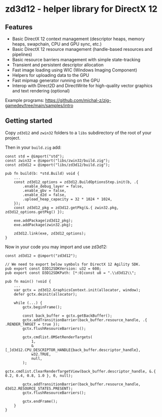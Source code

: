# zd3d12 - helper library for DirectX 12

## Features

* Basic DirectX 12 context management (descriptor heaps, memory heaps, swapchain, CPU and GPU sync, etc.)
* Basic DirectX 12 resource management (handle-based resources and pipelines)
* Basic resource barriers management with simple state-tracking
* Transient and persistent descriptor allocation
* Fast image loading using WIC (Windows Imaging Component)
* Helpers for uploading data to the GPU
* Fast mipmap generator running on the GPU
* Interop with Direct2D and DirectWrite for high-quality vector graphics and text rendering (optional)

Example programs: https://github.com/michal-z/zig-gamedev/tree/main/samples/intro

## Getting started

Copy `zd3d12` and `zwin32` folders to a `libs` subdirectory of the root of your project.

Then in your `build.zig` add:

```zig
const std = @import("std");
const zwin32 = @import("libs/zwin32/build.zig");
const zd3d12 = @import("libs/zd3d12/build.zig");

pub fn build(b: *std.Build) void {
    ...
    const zd3d12_options = zd3d12.BuildOptionsStep.init(b, .{
        .enable_debug_layer = false,
        .enable_gbv = false,
        .enable_d2d = false,
        .upload_heap_capacity = 32 * 1024 * 1024,
    });
    const zd3d12_pkg = zd3d12.getPkg(&.{ zwin32.pkg, zd3d12_options.getPkg() });

    exe.addPackage(zd3d12_pkg);
    exe.addPackage(zwin32.pkg);

    zd3d12.link(exe, zd3d12_options);
}
```

Now in your code you may import and use zd3d12:

```zig
const zd3d12 = @import("zd3d12");

// We need to export below symbols for DirectX 12 Agility SDK.
pub export const D3D12SDKVersion: u32 = 608;
pub export const D3D12SDKPath: [*:0]const u8 = ".\\d3d12\\";

pub fn main() !void {
    ...
    var gctx = zd3d12.GraphicsContext.init(allocator, window);
    defer gctx.deinit(allocator);

    while (...) {
        gctx.beginFrame();

        const back_buffer = gctx.getBackBuffer();
        gctx.addTransitionBarrier(back_buffer.resource_handle, .{ .RENDER_TARGET = true });
        gctx.flushResourceBarriers();

        gctx.cmdlist.OMSetRenderTargets(
            1,
            &[_]d3d12.CPU_DESCRIPTOR_HANDLE{back_buffer.descriptor_handle},
            w32.TRUE,
            null,
        );
        gctx.cmdlist.ClearRenderTargetView(back_buffer.descriptor_handle, &.{ 0.2, 0.4, 0.8, 1.0 }, 0, null);

        gctx.addTransitionBarrier(back_buffer.resource_handle, d3d12.RESOURCE_STATES.PRESENT);
        gctx.flushResourceBarriers();

        gctx.endFrame();
    }
}
```
